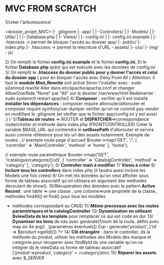 # MVC FROM SCRATCH 

1/créer l'arborescence'

<dossier_projet_MVC>
  |- .gitignore
  |- app/
  |  |- Controllers/
  |  |- Models/
  |  |- Utils/
  |  |  |- Database.php
  |  |- Views/
  |  |- config.ini
  |  |- config.ini.example
  |  |- .htaccess    -> permet de bloquer l'accès au dossier app/
  |- public/
     |- index.php
     |- .htaccess    -> permet la réécriture d'URL 
     \- assets/
        |- css/
        |- img/
        \- js/

2/ On remplit le fichier **config.ini.example** et le fichier **config.ini**,
Et le fichier **Database.php** (pdo) qui est exécuté avec les données de config.ini
3/ On remplit le **.htaccess du dossier public pour y donner l'accés et celui du dossier app** ( pour en bloquer l'accès avec Deny From All )
Attention: il faut le **module Mod_Rewrite** soit activé
Sinon l'installer avec : sudo a2enmod rewrite
Aller dans etc/apache/apache.conf et changer AllowOverRide "None" par "All" sur le dossier /var/www/html
Redémarrer : sudo systemctl restart apache2
4/ **Composer** : verifier qu'il est installé
**installer les dépendances** :  composer require altorouter/altorouter  et composer require symfony/var-dumper
verifier qu'on ne commit pas vendor en modifiant le .gitignore (et vérifier que le fichier app/config.ini y est aussi :) )'
5/**Tableau de routes** => ROUTER et **DISPATCHER**=>correspondance route/ctroller et méthode dans index.php (FRONTCONTROLLER)
Créer la variable $BASE_URL qui contiendra le **setBasePath** d'altorouter et servira aussi comme référence pour les url des assets notamment.
Exemple de routes :
// exemple route page d'accueil
$router->map('GET', '/', [
    'controller' => 'MainController',
    'method' => 'home'
], 'home');

// exemple route paramétrique
$router->map('GET', '/catalogue/categorie/[i:id]', [
    'controller' => 'CatalogController',
    'method' => 'category'
], 'category');
6/ **Controller main à modifier**
7/ **Views à créer**
8/ **Inclure tous les controllers** dans index.php (il faudra aussi inclure les Models une fois créés)
9/ On met les données qu'on veut afficher sous forme de tableau associatif qu'on utilisera en argument des methodes découlant de show().
10/Récupération des données avec le pattern **Active Record** : 
une table => une classe  , 
une colonne=>une propriété de la classe,
méthodes findAll() et find() pour tous les modèles 
+ méthodes correspondant au CRUD 
11/ **Même processus avec les routes paramètriques et le catalogController**
12/ **Dynamisation en utilisant $viewData ds les template** pour remplacer ce qui est codé en dur
13/ **Dynamiser les liens** de nav avec generate(1/nom de la route, défini avec map en 4e arg() , [paramètres éventuels])
Exp : <?= $router->generate('product', ['id' => $product->getId()]) ?>
14/ **Clé étrangére** : dans le controller, ds la méthode du produit, utiliser les méthodes des Models des marque et categorie pour récuperer avec findById 
ds une variable qu'on va intégrer ds le viewData ss forme de tableau associatif ['produit'=>$product,'category'=>$category]etcc 
15/ **Réparer les assets** avec $_SERVER

